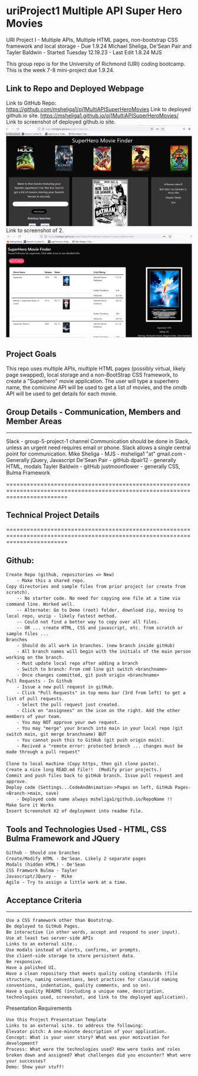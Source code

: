 # uriProject1 Multiple API Super Hero Movies   
URI Project I - Multiple APIs, Multiple HTML pages, non-bootstrap CSS framework and local storage - Due 1.9.24
Michael Sheliga, De'Sean Pair and Tayler Baldwin - Started Tuesday 12.19.23 - Last Edit 1.8.24 MJS

This group repo is for the University of Richmond (URI) coding bootcamp.  
This is the week 7-8 mini-project due 1.9.24. 

## Link to Repo and Deployed Webpage
Link to GitHub Repo: https://github.com/msheliga1/pj1MultiAPISuperHeroMovies 
Link to deployed github.io site. https://msheliga1.github.io/pj1MultiAPISuperHeroMovies/   
Link to screenshot of deployed github.io site. ![Mini Project I APIs GitHub Deployed Start Screenshot](./assets/images/WorkingScreenshot.PNG)   
Link to screenshot of 2. ![Mini Project I APIs GitHub Results Screenshot](./assets/images/ResultsScreenshot.PNG)   

## Project Goals  
This repo uses multiple APIs, multiple HTML pages (possibly virtual, likely page swapped), local storage and a non-BootStrap CSS framework, 
to create a "Superhero" movie application. The user will type a superhero name, the comicvine API will be used to get a list of movies, 
and the omdb API will be used to get details for each movie.   

## Group Details - Communication, Members and Member Areas
-------------------------------------------------------------
Slack - group-5-project-1 channel
Communication should be done in Slack, unless an urgent need requires email or phone. 
Slack allows a single central point for communication.
Mike Sheliga - MJS - msheliga1 "at" gmail.com - Generally jQuery, Javascript
De'Sean Pair - gitHub dpair12 - generally HTML, modals
Tayler Baldwin - gitHub justmoonflower - generally CSS, Bulma Framework

==============================================================================================================================
## Technical Project Details 
==============================================================================================================================
## Github:  
    Create Repo (github, repositories => New)  
        - Make this a shared repo. 
    Copy directories and sample files from prior project (or create from scratch). 
        -- No starter code. No need for copying one file at a time via command line. Worked well.
        -- Alternate: Go to Demo (root) folder, download zip, moving to local repo, unzip - likely fastest method.     
        -- Could not find a better way to copy over all files.    
        -- OR ... create HTML, CSS and javascript, etc. from scratch or sample files ...  
    Branches  
        - Should do all work in branches. (new branch inside gitHub)  
        - All branch names will begin with the initials of the main person working on the branch.  
        - Must update local repo after adding a branch  
        - Switch to branch: From cmd line git switch <branchname>  
        - Once changes committed, git push origin <branchname>  
    Pull Requests - In Github
        - Issue a new pull request in gitHub.
        - Click "Pull Requests" in top menu bar (3rd from left) to get a list of pull requests.
        - Select the pull request just created.
        - Click on "assignees" on the icon on the right. Add the other members of your team.
        - You may NOT approve your own request.  
        - You may "merge" your branch into main in your local repo (git switch main, git merge branchname) BUT
        - You cannot push this to GitHub (git push origin main). 
        - Recived a "remote error: protected branch ... changes must be made through a pull request"

    Clone to local machine (Copy https, then git clone paste).    
    Create a nice long READ.md file!!  (Modify prior projects.)   
    Commit and push files back to gitHub branch. Issue pull request and approve. 
    Deploy code (Settings...CodeAndAnimation->Pages on left, GitHub Pages->Branch->main, save)
        - Deployed code name always msheliga1/github.io/RepoName !!
    Make Sure it Works  
    Insert Screenshot X2 of deployment into readme file.  
  
## Tools and Technologies Used - HTML, CSS Bulma Framework and JQuery   
    Github - Should use branches
    Create/Modify HTML - De'Sean. Likely 2 separate pages
    Modals (hidden HTML) - De'Sean
    CSS Framwork Bulma - Tayler
    Javascript/JQuery -  Mike
    Agile - Try to assign a little work at a time. 


## Acceptance Criteria  
--------------------
    Use a CSS framework other than Bootstrap.
    Be deployed to GitHub Pages.
    Be interactive (in other words, accept and respond to user input).
    Use at least two server-side APIs
    Links to an external site..
    Use modals instead of alerts, confirms, or prompts.
    Use client-side storage to store persistent data.
    Be responsive.
    Have a polished UI.
    Have a clean repository that meets quality coding standards (file structure, naming conventions, best practices for class/id naming conventions, indentation, quality comments, and so on).
    Have a quality README (including a unique name, description, technologies used, screenshot, and link to the deployed application).

Presentation Requirements

    Use this Project Presentation Template
    Links to an external site. to address the following:
    Elevator pitch: A one-minute description of your application.
    Concept: What is your user story? What was your motivation for development?
    Process: What were the technologies used? How were tasks and roles broken down and assigned? What challenges did you encounter? What were your successes?
    Demo: Show your stuff!

